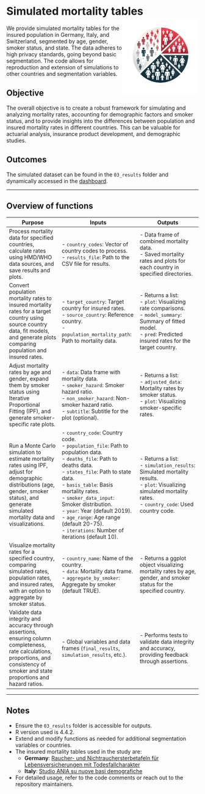 # Simulated mortality tables <img src="logo.png" align="right" width="200"/>
 
We provide simulated mortality tables for the insured population in Germany, Italy, and Switzerland, segmented by age, gender, smoker status, and state. The data adheres to high privacy standards, going beyond basic segmentation. The code allows for reproduction and extension of simulations to other countries and segmentation variables.

## Objective

The overall objective is to create a robust framework for simulating and analyzing mortality rates, accounting for demographic factors and smoker status, and to provide insights into the differences between population and insured mortality rates in different countries. This can be valuable for actuarial analysis, insurance product development, and demographic studies.

## Outcomes

The simulated dataset can be found in the `03_results` folder and dynamically accessed in the [dashboard](https://advancedmortalitymodeling.shinyapps.io/simulate_mortality_tables_v1/).

---
## Overview of functions

| **Purpose**                                                                                                                                                                                                                       | **Inputs**                                                                                                                                                                                   | **Outputs**                                                                                                                                                                                                                      |
|-----------------------------------------------------------------------------------------------------------------------------------------------------------------------------------------------------------------------------------|-----------------------------------------------------------------------------------------------------------------------------------------------------------------------------------------------|----------------------------------------------------------------------------------------------------------------------------------------------------------------------------------------------------------------------------------|
| Process mortality data for specified countries, calculate rates using HMD/WHO data sources, and save results and plots.                                                                                                          | - `country_codes`: Vector of country codes to process. <br> - `results_file`: Path to the CSV file for results.                                                                                | - Data frame of combined mortality data. <br> - Saved mortality rates and plots for each country in specified directories.                                                                                                      |
| Convert population mortality rates to insured mortality rates for a target country using source country data, fit models, and generate plots comparing population and insured rates.                                              | - `target_country`: Target country for insured rates. <br> - `source_country`: Reference country. <br> - `population_mortality_path`: Path to mortality data.                                 | - Returns a list: <br> - `plot`: Visualizing rate comparisons. <br> - `model_summary`: Summary of fitted model. <br> - `pred`: Predicted insured rates for the target country.                                                  |
| Adjust mortality rates by age and gender, expand them by smoker status using Iterative Proportional Fitting (IPF), and generate smoker-specific rate plots.                                                                      | - `data`: Data frame with mortality data. <br> - `smoker_hazard`: Smoker hazard ratio. <br> - `non_smoker_hazard`: Non-smoker hazard ratio. <br> - `subtitle`: Subtitle for the plot (optional). | - Returns a list: <br> - `adjusted_data`: Mortality rates by smoker status. <br> - `plot`: Visualizing smoker-specific rates.                                                                                                  |
| Run a Monte Carlo simulation to estimate mortality rates using IPF, adjust for demographic distributions (age, gender, smoker status), and generate simulated mortality data and visualizations.                                  | - `country_code`: Country code. <br> - `population_file`: Path to population data. <br> - `deaths_file`: Path to deaths data. <br> - `states_file`: Path to state data. <br> - `basis_table`: Basis mortality rates. <br> - `smoker_data_input`: Smoker distribution. <br> - `year`: Year (default 2019). <br> - `age_range`: Age range (default 20-75). <br> - `iterations`: Number of iterations (default 10). | - Returns a list: <br> - `simulation_results`: Simulated mortality results. <br> - `plot`: Visualizing simulated mortality rates. <br> - `country_code`: Used country code.                                                     |
| Visualize mortality rates for a specified country, comparing simulated rates, population rates, and insured rates, with an option to aggregate by smoker status.                                                                 | - `country_name`: Name of the country. <br> - `data`: Mortality data frame. <br> - `aggregate_by_smoker`: Aggregate by smoker (default TRUE).                                                  | - Returns a ggplot object visualizing mortality rates by age, gender, and smoker status for the specified country.                                                                                                             |
| Validate data integrity and accuracy through assertions, ensuring column completeness, rate calculations, proportions, and consistency of smoker and state proportions and hazard ratios.                                         | - Global variables and data frames (`final_results`, `simulation_results`, etc.).                                                                                                              | - Performs tests to validate data integrity and accuracy, providing feedback through assertions.                                                                                                                              |

---

## Notes

- Ensure the `03_results` folder is accessible for outputs.
- R version used is 4.4.2.
- Extend and modify functions as needed for additional segmentation variables or countries.
- The insured mortality tables used in the study are:
  - **Germany**: [Raucher- und Nichtrauchersterbetafeln für Lebensversicherungen mit Todesfallcharakter](https://aktuar.de/de/wissen/fachinformationen/detail/raucher-und-nichtrauchersterbetafeln-fuer-lebensversicherungen-mit-todesfallcharakter/)
  - **Italy**: [Studio ANIA su nuove basi demografiche](https://www.ordineattuari.it/articoli/news/2014/2/studio-ania-su-nuove-basi-demografiche/)
- For detailed usage, refer to the code comments or reach out to the repository maintainers.














